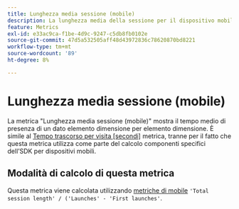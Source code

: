 ```yaml
---
title: Lunghezza media sessione (mobile)
description: La lunghezza media della sessione per il dispositivo mobile.
feature: Metrics
exl-id: e33ac9ca-f1be-4d9c-9247-c5db8fb0102e
source-git-commit: 47d5a532505aff48d43972836c78620870bd8221
workflow-type: tm+mt
source-wordcount: '89'
ht-degree: 8%

---
```


# Lunghezza media sessione (mobile)

La metrica &quot;Lunghezza media sessione (mobile)&quot; mostra il tempo medio di presenza di un dato elemento dimensione per elemento dimensione. È simile al [Tempo trascorso per visita [secondi]](https://experienceleague.adobe.com/docs/analytics/components/metrics/time-spent-per-visit.html) metrica, tranne per il fatto che questa metrica utilizza come parte del calcolo componenti specifici dell’SDK per dispositivi mobili.

## Modalità di calcolo di questa metrica

Questa metrica viene calcolata utilizzando [metriche di mobile](https://experienceleague.adobe.com/docs/mobile-services/using/get-started-ug/mobile-metrics/metrics-reference.html?lang=it) `'Total session length' / ('Launches' - 'First launches'`.
